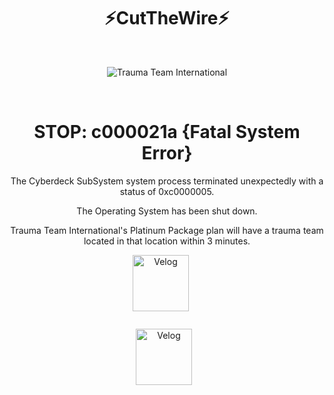 <div align="center" style="width: 100%;">


  <h1>⚡CutTheWire⚡</h1>   

<br>

![Trauma Team International](https://drive.google.com/uc?export=view&id=16sYP2IXoK9msmoZDik3pg7tU1qoouRUX)

<br>

 
<h1>STOP: c000021a {Fatal System Error}</h1>

The Cyberdeck SubSystem system process terminated unexpectedly with a status of 0xc0000005.

The Operating System has been shut down.

Trauma Team International's Platinum Package plan will have a trauma team located in that location within 3 minutes.

  <a href="https://velog.io/@saeon/posts" target="_blank" style="display: inline-block; margin-right: 10px;"><img alt="Velog" src ="https://img.shields.io/badge/Velog-0AC18E.svg?&style=for-the-badge&logoColor=white" style="height: 90px;"/></a><a href="https://drive.google.com/file/d/1r-kPsj243P6ujiw8B5vXQglDAor_Exxp/view?usp=sharing" target="_blank" style="display: inline-block; margin-right: 10px;">
  
  <a href="www.youtube.com/@CutTheWire777" target="_blank" style="display: inline-block; margin-right: 10px;"><img alt="Velog" src ="https://img.shields.io/youtube/channel/views/UCd2vEHEKuivAWOUvLOys4YA" style="height: 90px;"/></a><a href="https://drive.google.com/file/d/1r-kPsj243P6ujiw8B5vXQglDAor_Exxp/view?usp=sharing" target="_blank" style="display: inline-block; margin-right: 10px;">
  

</div>

